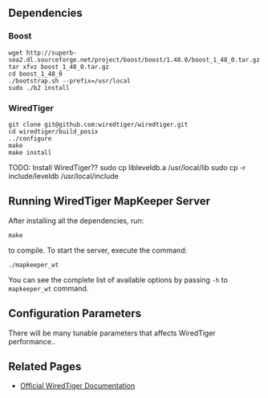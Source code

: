 ## Dependencies

### Boost
  
    wget http://superb-sea2.dl.sourceforge.net/project/boost/boost/1.48.0/boost_1_48_0.tar.gz
    tar xfvz boost_1_48_0.tar.gz
    cd boost_1_48_0
    ./bootstrap.sh --prefix=/usr/local
    sudo ./b2 install 

### WiredTiger

    git clone git@github.com:wiredtiger/wiredtiger.git
    cd wiredtiger/build_posix
    ../configure
    make
    make install
TODO: Install WiredTiger??
    sudo cp libleveldb.a /usr/local/lib
    sudo cp -r include/leveldb /usr/local/include

## Running WiredTiger MapKeeper Server

After installing all the dependencies, run:

    make

to compile. To start the server, execute the command:

    ./mapkeeper_wt

You can see the complete list of available options by passing `-h` to `mapkeeper_wt` 
command.
  
## Configuration Parameters

There will be many tunable parameters that affects WiredTiger performance.. 

## Related Pages

* [Official WiredTiger Documentation](http://source.wiredtiger.com/)
